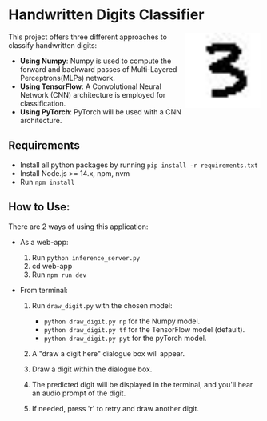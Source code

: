 # Handwritten Digits Classifier

<img src="3.jpg" width="30%" align="right" title="Handwritten Digit 3">

This project offers three different approaches to classify handwritten digits:

- **Using Numpy**: Numpy is used to compute the forward and backward passes of Multi-Layered Perceptrons(MLPs) network.
- **Using TensorFlow**: A Convolutional Neural Network (CNN) architecture is employed for classification.
- **Using PyTorch**: PyTorch will be used with a CNN architecture.

## Requirements
- Install all python packages by running `pip install -r requirements.txt`
- Install Node.js >= 14.x, npm, nvm
- Run `npm install`


## How to Use: 
There are 2 ways of using this application:
- As a web-app:
   1. Run `python inference_server.py`
   2. cd web-app
   3. Run `npm run dev` 

- From terminal:
   1. Run `draw_digit.py` with the chosen model:
      - `python draw_digit.py np` for the Numpy model.
      - `python draw_digit.py tf` for the TensorFlow model (default).
      - `python draw_digit.py pyt` for the pyTorch model.

   2. A "draw a digit here" dialogue box will appear.

   3. Draw a digit within the dialogue box.

   4. The predicted digit will be displayed in the terminal, and you'll hear an audio prompt of the digit.

   5. If needed, press 'r' to retry and draw another digit.